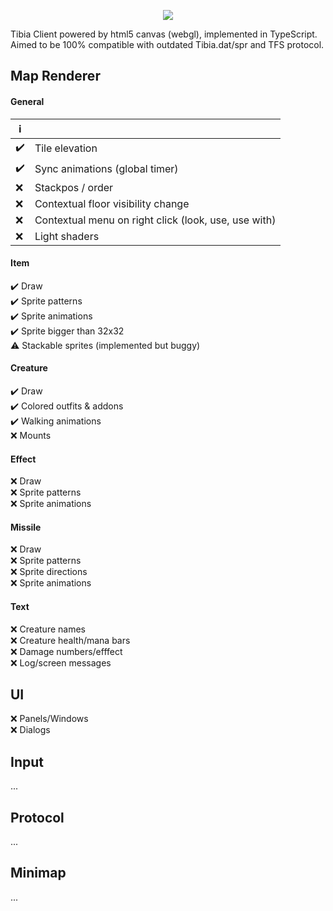 <p align="center"><img src="demo.gif" /></p>

Tibia Client powered by html5 canvas (webgl), implemented in TypeScript.  
Aimed to be 100% compatible with outdated Tibia.dat/spr and TFS protocol.

## Map Renderer

#### General

| :information_source: |                                                      |
| -------------------- | ---------------------------------------------------- |
| :heavy_check_mark:   | Tile elevation                                       |
| :heavy_check_mark:   | Sync animations (global timer)                       |
| :x:                  | Stackpos / order                                     |
| :x:                  | Contextual floor visibility change                   |
| :x:                  | Contextual menu on right click (look, use, use with) |
| :x:                  | Light shaders                                        |

#### Item

:heavy_check_mark: Draw  
:heavy_check_mark: Sprite patterns  
:heavy_check_mark: Sprite animations  
:heavy_check_mark: Sprite bigger than 32x32  
:warning: Stackable sprites (implemented but buggy)

#### Creature

:heavy_check_mark: Draw  
:heavy_check_mark: Colored outfits & addons  
:heavy_check_mark: Walking animations  
:x: Mounts

#### Effect

:x: Draw  
:x: Sprite patterns  
:x: Sprite animations

#### Missile

:x: Draw  
:x: Sprite patterns  
:x: Sprite directions  
:x: Sprite animations

#### Text

:x: Creature names  
:x: Creature health/mana bars  
:x: Damage numbers/efffect  
:x: Log/screen messages

## UI

:x: Panels/Windows  
:x: Dialogs

## Input

...

## Protocol

...

## Minimap

...
